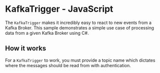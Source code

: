 # KafkaTrigger - JavaScript

The `KafkaTrigger` makes it incredibly easy to react to new events from a Kafka Broker. This sample demonstrates a simple use case of processing data from a given Kafka Broker using C#.

## How it works

For a `KafkaTrigger` to work, you must provide a topic name which dictates where the messages should be read from with authentication.